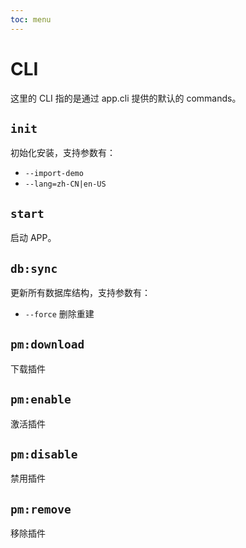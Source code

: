 ```yaml
---
toc: menu
---
```


# CLI

这里的 CLI 指的是通过 app.cli 提供的默认的 commands。

## `init`

初始化安装，支持参数有：

- `--import-demo`
- `--lang=zh-CN|en-US`

## `start`

启动 APP。

## `db:sync`

更新所有数据库结构，支持参数有：

- `--force` 删除重建

## `pm:download`

下载插件

## `pm:enable`

激活插件

## `pm:disable`

禁用插件

## `pm:remove`

移除插件
